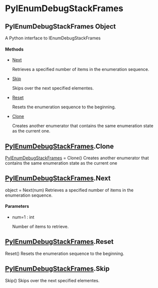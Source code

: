 # PyIEnumDebugStackFrames


## PyIEnumDebugStackFrames Object

A Python interface to IEnumDebugStackFrames

#### Methods

  - [Next](PyIEnumDebugStackFrames.md#pyienumdebugstackframesnext)

    Retrieves a specified number of items in the enumeration sequence\.&nbsp;

  - [Skip](PyIEnumDebugStackFrames.md#pyienumdebugstackframesskip)

    Skips over the next specified elementes\.&nbsp;

  - [Reset](PyIEnumDebugStackFrames.md#pyienumdebugstackframesreset)

    Resets the enumeration sequence to the beginning\.&nbsp;

  - [Clone](PyIEnumDebugStackFrames.md#pyienumdebugstackframesclone)

    Creates another enumerator that contains the same enumeration state as the current one\.&nbsp;


## [PyIEnumDebugStackFrames](PyIEnumDebugStackFrames.md#pyienumdebugstackframes)\.Clone

[PyIEnumDebugStackFrames](PyIEnumDebugStackFrames.md#pyienumdebugstackframes) = Clone\(\)
Creates another enumerator that contains the same enumeration state as the current one


## [PyIEnumDebugStackFrames](PyIEnumDebugStackFrames.md#pyienumdebugstackframes)\.Next

object = Next\(num\)
Retrieves a specified number of items in the enumeration sequence\.

#### Parameters

  - num=1 : int

    Number of items to retrieve\.


## [PyIEnumDebugStackFrames](PyIEnumDebugStackFrames.md#pyienumdebugstackframes)\.Reset

Reset\(\)
Resets the enumeration sequence to the beginning\.


## [PyIEnumDebugStackFrames](PyIEnumDebugStackFrames.md#pyienumdebugstackframes)\.Skip

Skip\(\)
Skips over the next specified elementes\.